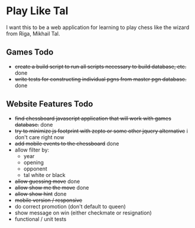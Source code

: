 # Play Like Tal
I want this to be a web application for learning to play chess like the wizard from Riga, Mikhail Tal.

## Games Todo
* ~~create a build script to run all scripts necessary to build database, etc.~~ done
* ~~write tests for constructing individual pgns from master pgn database.~~ done

## Website Features Todo
* ~~find chessboard javascript application that will work with games database.~~ done
* ~~try to minimize js footprint with zepto or some other jquery alternative~~ i don't care right now
* ~~add mobile events to the chessboard~~ done
* allow filter by:
    - year
    - opening
    - opponent
    - tal white or black
* ~~allow guessing move~~ done
* ~~allow show me the move~~ done
* ~~allow show hint~~ done
* ~~mobile version / responsive~~
* do correct promotion (don't default to queen)
* show message on win (either checkmate or resignation)
* functional / unit tests
